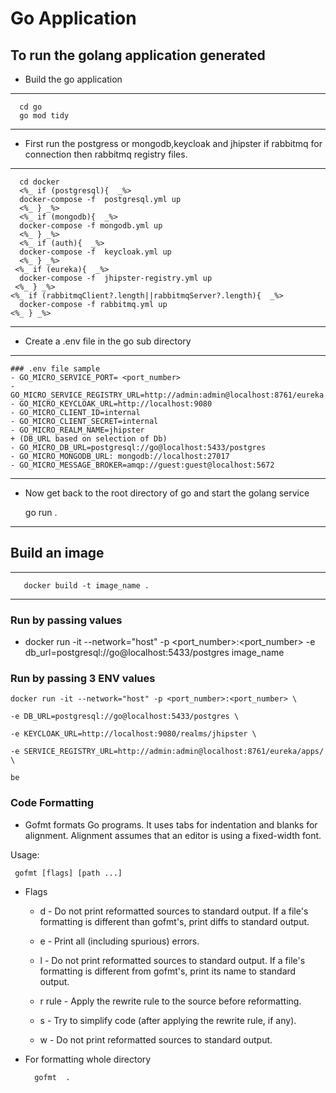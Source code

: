 # Go Application

 ## To run the golang application generated

  + Build the go application 
  ---
      cd go
      go mod tidy
  ---
  + First run the postgress or mongodb,keycloak and jhipster if rabbitmq for connection then rabbitmq registry files.
  ---
      cd docker
      <%_ if (postgresql){  _%>
      docker-compose -f  postgresql.yml up
      <%_ } _%>
      <%_ if (mongodb){  _%>
      docker-compose -f mongodb.yml up  
      <%_ } _%>   
      <%_ if (auth){  _%>
      docker-compose -f  keycloak.yml up   
      <%_ } _%>     
	 <%_ if (eureka){  _%>
      docker-compose -f  jhipster-registry.yml up  
     <%_ } _%>   
    <%_ if (rabbitmqClient?.length||rabbitmqServer?.length){  _%>
      docker-compose -f rabbitmq.yml up
    <%_ } _%>   

  ---


  + Create a .env file in the go sub directory 
  ---
    ### .env file sample  
    - GO_MICRO_SERVICE_PORT= <port_number>
    - GO_MICRO_SERVICE_REGISTRY_URL=http://admin:admin@localhost:8761/eureka 
    - GO_MICRO_KEYCLOAK_URL=http://localhost:9080
    - GO_MICRO_CLIENT_ID=internal
    - GO_MICRO_CLIENT_SECRET=internal
    - GO_MICRO_REALM_NAME=jhipster
    + (DB_URL based on selection of Db)
    - GO_MICRO_DB_URL=postgresql://go@localhost:5433/postgres
    - GO_MICRO_MONGODB_URL: mongodb://localhost:27017
    - GO_MICRO_MESSAGE_BROKER=amqp://guest:guest@localhost:5672
---

  + Now get back to the root directory of go and start the golang service 

      go run .
  ---
  
## Build an image 
   ---
       docker build -t image_name .
   ---
### Run by passing values 
- docker run -it --network="host" -p <port_number>:<port_number> -e        db_url=postgresql://go@localhost:5433/postgres image_name 


### Run by passing 3 ENV values 

```
docker run -it --network="host" -p <port_number>:<port_number> \

-e DB_URL=postgresql://go@localhost:5433/postgres \

-e KEYCLOAK_URL=http://localhost:9080/realms/jhipster \

-e SERVICE_REGISTRY_URL=http://admin:admin@localhost:8761/eureka/apps/ \

be
```

### Code Formatting 

- Gofmt formats Go programs. It uses tabs for indentation and blanks for alignment. Alignment assumes that an editor is using a fixed-width font.

 Usage:
 ```
  gofmt [flags] [path ...]
  ```
+ Flags

  - d - Do not print reformatted sources to standard output.
	If a file's formatting is different than gofmt's, print diffs
	to standard output.

  - e - Print all (including spurious) errors.

  - l - Do not print reformatted sources to standard output.
	If a file's formatting is different from gofmt's, print its name
	to standard output.

  - r rule - Apply the rewrite rule to the source before reformatting.

  - s - Try to simplify code (after applying the rewrite rule, if any).

  - w - Do not print reformatted sources to standard output.

+ For formatting whole directory 

    ```
      gofmt  .
   
    ```

